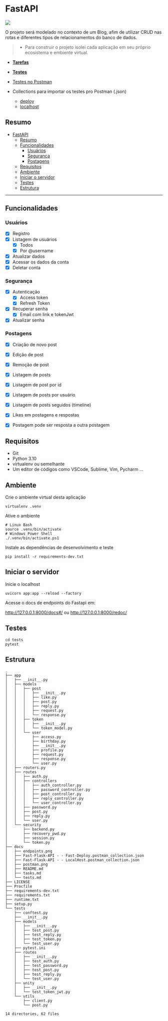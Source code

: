 # FastAPI


![](endpoints.png)


O projeto será modelado no contexto de um Blog, afim de utilizar CRUD nas rotas e diferentes tipos de relacionamentos do banco de dados.

> - Para construir o projeto isolei cada aplicação em seu próprio ecosistema e embiente virtual. 


- [**Tarefas**](tasks.md)

- [**Testes**](tests.md)


- [Testes no Postman](postman.png)

- Collections para importar os testes pro Postman (.json)
  -  [deploy](Fast-Flask-API%20-%20-%20Fast-Deploy.postman_collection.json)
  -  [localhost](Fast-Flask-API%20-%20-%20LocalHost.postman_collection.json)


## Resumo 
- [FastAPI](#fastapi)
  - [Resumo](#resumo)
  - [Funcionalidades](#funcionalidades)
    - [Usuários](#usuários)
    - [Segurança](#segurança)
    - [Postagens](#postagens)
  - [Requisitos](#requisitos)
  - [Ambiente](#ambiente)
  - [Iniciar o servidor](#iniciar-o-servidor)
  - [Testes](#testes)
  - [Estrutura](#estrutura)
---

## Funcionalidades

### Usuários

- [x] Registro
- [x] Listagem de usuários
  - [x] Todos
  - [x] Por @username
- [x] Atualizar dados 
- [x] Acessar os dados da conta
- [x] Deletar conta

### Segurança
- [x] Autenticação
  - [x] Access token
  - [x] Refresh Token
- [x] Recuperar senha
  - [x] Email com link e tokenJwt
- [x] Atualizar senha

### Postagens

- [x] Criação de novo post
- [x] Edição de post
- [x] Remoção de post
- [x] Listagem de posts
- [x] Listagem de post por id
- [x] Listagem de posts por usuário
- [x] Listagem de posts seguidos (timeline)
- [x] Likes em postagens e respostas
- [x] Postagem pode ser resposta a outra postagem


## Requisitos

- Git
- Python 3.10
- virtualenv ou semelhante
- Um editor de códigos como VSCode, Sublime, Vim, Pycharm ...


## Ambiente


Crie o ambiente virtual desta aplicação

```console
virtualenv .venv
```

Ative o ambiente 

```console
# Linux Bash
source .venv/bin/activate
# Windows Power Shell
./.venv/bin/activate.ps1
```

Instale as dependências de desenvolvimento e teste

```console
pip install -r requirements-dev.txt
```

## Iniciar o servidor

Inicie o localhost


```console
uvicorn app:app --reload --factory
```

Acesse o docs de endpoints do Fastapi em:

http://127.0.0.1:8000/docs#/ ou http://127.0.0.1:8000/redoc/


## Testes

```console
cd tests
pytest
```

## Estrutura

```console
.
├── app
│   ├── __init__.py
│   ├── models
│   │   ├── post
│   │   │   ├── __init__.py
│   │   │   ├── like.py
│   │   │   ├── post.py
│   │   │   ├── reply.py
│   │   │   ├── request.py
│   │   │   └── response.py
│   │   ├── token
│   │   │   ├── __init__.py
│   │   │   └── token_model.py
│   │   └── user
│   │       ├── access.py
│   │       ├── birthday.py
│   │       ├── __init__.py
│   │       ├── profile.py
│   │       ├── request.py
│   │       ├── response.py
│   │       └── user.py
│   ├── routers.py
│   ├── routes
│   │   ├── auth.py
│   │   ├── controllers
│   │   │   ├── auth_controller.py
│   │   │   ├── password_controller.py
│   │   │   ├── post_controller.py
│   │   │   ├── reply_controller.py
│   │   │   └── user_controller.py
│   │   ├── password.py
│   │   ├── post.py
│   │   ├── reply.py
│   │   └── user.py
│   └── security
│       ├── backend.py
│       ├── recovery_pwd.py
│       ├── session.py
│       └── token.py
├── docs
│   ├── endpoints.png
│   ├── Fast-Flask-API - - Fast-Deploy.postman_collection.json
│   ├── Fast-Flask-API - - LocalHost.postman_collection.json
│   ├── postman.png
│   ├── README.md
│   ├── tasks.md
│   └── tests.md
├── LICENSE
├── Procfile
├── requirements-dev.txt
├── requirements.txt
├── runtime.txt
├── setup.py
└── tests
    ├── conftest.py
    ├── __init__.py
    ├── models
    │   ├── __init__.py
    │   ├── test_post.py
    │   ├── test_reply.py
    │   ├── test_token.py
    │   └── test_user.py
    ├── pytest.ini
    ├── routes
    │   ├── __init__.py
    │   ├── test_auth.py
    │   ├── test_password.py
    │   ├── test_post.py
    │   ├── test_reply.py
    │   └── test_user.py
    ├── unity
    │   ├── __init__.py
    │   └── test_token_jwt.py
    └── utils
        ├── client.py
        └── post.py

14 directories, 62 files
```